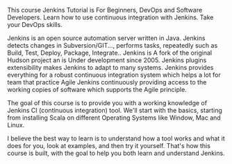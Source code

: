 This course Jenkins Tutorial is For Beginners, DevOps and Software Developers. Learn how to use continuous integration with Jenkins. Take your DevOps skills.

 Jenkins is an open source automation server written in Java. Jenkins  detects changes in Subversion/GIT..., performs tasks, repeatedly such as Build, Test, Deploy, Package, Integrate.. Jenkins   is A fork of the original Hudson project an is Under development since 2005.  Jenkins plugins extensibility makes Jenkins to adapt to many systems. Jenkins provides everything for a robust continuous integration system which helps a lot for team that practice Agile  Jenkins continuously providing access to the working copies of software which supports the Agile principle.  

The goal of this course is to provide you with a working knowledge of Jenkins CI (continuous integration) tool. We'll start with the basics, starting from installing Scala on different Operating Systems like Window, Mac and Linux.

I believe the best way to learn is to understand how a tool works and what it does for you, look at examples, and then try it yourself. That's how this course is built, with the goal to help you both learn and understand Jenkins.

